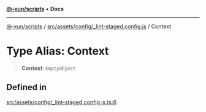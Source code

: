 [**@-xun/scripts**](../../../../../README.md) • **Docs**

***

[@-xun/scripts](../../../../../README.md) / [src/assets/config/\_lint-staged.config.js](../README.md) / Context

# Type Alias: Context

> **Context**: `EmptyObject`

## Defined in

[src/assets/config/\_lint-staged.config.js.ts:6](https://github.com/Xunnamius/xscripts/blob/ce701f3d57da9f82ee0036320bc62d5c51233011/src/assets/config/_lint-staged.config.js.ts#L6)

